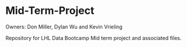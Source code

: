# Mid-Term-Project
Owners: Don Miller, Dylan Wu and Kevin Vrieling

Repository for LHL Data Bootcamp Mid term project and associated files.
